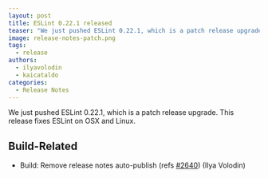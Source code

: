 ```yaml
---
layout: post
title: ESLint 0.22.1 released
teaser: "We just pushed ESLint 0.22.1, which is a patch release upgrade. This release fixes ESLint on OSX and Linux."
image: release-notes-patch.png
tags:
  - release
authors:
  - ilyavolodin
  - kaicataldo
categories:
  - Release Notes
---
```


We just pushed ESLint 0.22.1, which is a patch release upgrade. This release fixes ESLint on OSX and Linux.

## Build-Related

* Build: Remove release notes auto-publish (refs [#2640](https://github.com/eslint/eslint/issues/2640)) (Ilya Volodin)
